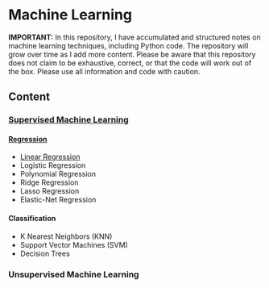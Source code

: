 # Machine Learning
**IMPORTANT:** In this repository, I have accumulated and structured notes on machine learning techniques, including Python code. The repository will grow over time as I add more content. Please be aware that this repository does not claim to be exhaustive, correct, or that the code will work out of the box. Please use all information and code with caution.

## Content
### [Supervised Machine Learning]()
#### [Regression](https://github.com/tbgrun/machine_learning/blob/main/supervised_ml/Regression%20Overview.md)
* [Linear Regression](https://github.com/tbgrun/machine_learning/blob/main/supervised_ml/Linear%20Regression.md)
* Logistic Regression
* Polynomial Regression
* Ridge Regression
* Lasso Regression
* Elastic-Net Regression
#### Classification
* K Nearest Neighbors (KNN)
* Support Vector Machines (SVM)
* Decision Trees
### Unsupervised Machine Learning


